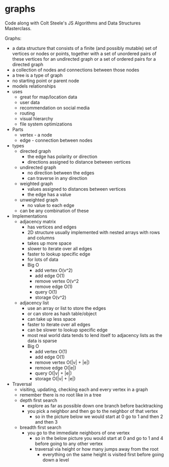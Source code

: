 # graphs
Code along with Colt Steele's JS Algorithms and Data Structures Masterclass. 

Graphs:
- a data structure that consists of a finite (and possibly mutable) set of vertices or nodes or points, together with a set of unordered pairs of these vertices for an undirected graph or a set of ordered pairs for a directed graph 
- a collection of nodes and connections between those nodes 
- a tree is a type of graph
- no starting point or parent node
- models relationships
- uses
	- great for map/location data
	- user data
	- recommendation on social media
	- routing 
	- visual hierarchy
	- file system optimizations 
- Parts
	- vertex - a node
	- edge - connection between nodes
- types
	- directed graph
		- the edge has polarity or direction
		- directions assigned to distance between vertices
	- undirected graph
		- no direction between the edges
		- can traverse in any direction
	- weighted graph
		- values assigned to distances between vertices
		- the edge has a value
	- unweighted graph
		- no value to each edge
	- can be any combination of these
- Implementations
	- adjacency matrix
		- has vertices and edges 
		- 2D structure usually implemented with nested arrays with rows and columns 
		- takes up more space
		- slower to iterate over all edges
		- faster to lookup specific edge
		- for lots of data
		- Big O
			- add vertex O(v^2)
			- add edge O(1)
			- remove vertex O(v^2
			- remove edge O(1)
			- query O(1) 
			- storage O(v^2)
	- adjacency list
		- use an array or list to store the edges 
		- or can store as hash table/object
		- can take up less space
		- faster to iterate over all edges
		- can be slower to lookup specific edge
		- most real world data tends to lend itself to adjacency lists as the data is sparse
		- Big O
			- add vertex O(1)
			- add edge O(1)
			- remove vertex O(|v| + |e|)
			- remove edge O(|e|)
			- query O(|v| + |e|) 
			- storage O(|v| + |e|)
- Traversal
	- visiting, updating, checking each and every vertex in a graph
	- remember there is no root like in a tree
	- depth first search
		- explore as far as possible down one branch before backtracking
		- you pick a neighbor and then go to the neighbor of that vertex 
			- so in the picture below we would start at 0 go to 1 and then 2 and then 3
	- breadth first search
		- you go to the immediate neighbors of one vertex
			- so in the below picture you would start at 0 and go to 1 and 4 before going to any other vertex 
			- traversal via height or how many jumps away from the root
				- everything on the same height is visited first before going down a level
